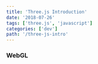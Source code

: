 ```yaml
---
title: 'Three.js Introduction'
date: '2018-07-26'
tags: ['three.js', 'javascript']
categories: ['dev']
path: '/three-js-intro'
---
```


### WebGL

